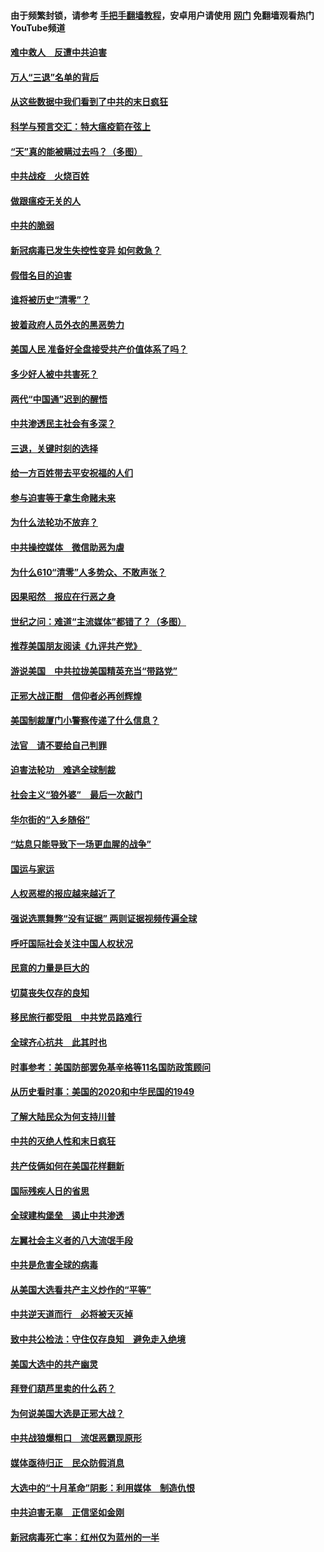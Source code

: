#### 由于频繁封锁，请参考 [手把手翻墙教程](https://github.com/gfw-breaker/guides/wiki/)，安卓用户请使用 [网门](https://github.com/gfw-breaker/nogfw/blob/master/dl.md?t=01160200) 免翻墙观看热门YouTube频道 

#### [难中救人　反遭中共迫害](../pages/251/418414.md?t=01160200) 

#### [万人“三退”名单的背后](../pages/251/418505.md?t=01160200) 

#### [从这些数据中我们看到了中共的末日疯狂](../pages/251/418420.md?t=01160200) 

#### [科学与预言交汇：特大瘟疫箭在弦上](../pages/251/418266.md?t=01160200) 

#### [“天”真的能被瞒过去吗？（多图）](../pages/251/418308.md?t=01160200) 

#### [中共战疫　火烧百姓](../pages/251/418220.md?t=01160200) 

#### [做跟瘟疫无关的人](../pages/251/418171.md?t=01160200) 

#### [中共的脆弱](../pages/251/418196.md?t=01160200) 

#### [新冠病毒已发生失控性变异 如何救急？](../pages/251/418032.md?t=01160200) 

#### [假借名目的迫害](../pages/251/418055.md?t=01160200) 

#### [谁将被历史“清零”？](../pages/251/417485.md?t=01160200) 

#### [披着政府人员外衣的黑恶势力](../pages/251/417442.md?t=01160200) 

#### [美国人民 准备好全盘接受共产价值体系了吗？](../pages/251/417491.md?t=01160200) 

#### [多少好人被中共害死？](../pages/251/417144.md?t=01160200) 

#### [两代“中国通”迟到的醒悟](../pages/251/417064.md?t=01160200) 

#### [中共渗透民主社会有多深？](../pages/251/417063.md?t=01160200) 

#### [三退，关键时刻的选择](../pages/251/416969.md?t=01160200) 

#### [给一方百姓带去平安祝福的人们](../pages/251/416941.md?t=01160200) 

#### [参与迫害等于拿生命赌未来](../pages/251/416856.md?t=01160200) 

#### [为什么法轮功不放弃？](../pages/251/416864.md?t=01160200) 

#### [中共操控媒体　微信助恶为虐](../pages/251/416724.md?t=01160200) 

#### [为什么610“清零”人多势众、不敢声张？](../pages/251/416632.md?t=01160200) 

#### [因果昭然　报应在行恶之身](../pages/251/416582.md?t=01160200) 

#### [世纪之问：难道“主流媒体”都错了？（多图）](../pages/251/416571.md?t=01160200) 

#### [推荐美国朋友阅读《九评共产党》](../pages/251/416510.md?t=01160200) 

#### [游说美国　中共拉拢美国精英充当“带路党”](../pages/251/416529.md?t=01160200) 

#### [正邪大战正酣　信仰者必再创辉煌](../pages/251/416433.md?t=01160200) 

#### [美国制裁厦门小警察传递了什么信息？](../pages/251/416432.md?t=01160200) 

#### [法官　请不要给自己判罪](../pages/251/416379.md?t=01160200) 

#### [迫害法轮功　难逃全球制裁](../pages/251/416380.md?t=01160200) 

#### [社会主义“狼外婆”　最后一次敲门](../pages/251/416394.md?t=01160200) 

#### [华尔街的“入乡随俗”](../pages/251/416395.md?t=01160200) 

#### [“姑息只能导致下一场更血腥的战争”](../pages/251/416223.md?t=01160200) 

#### [国运与家运](../pages/251/416224.md?t=01160200) 

#### [人权恶棍的报应越来越近了](../pages/251/416276.md?t=01160200) 

#### [强说选票舞弊“没有证据” 两则证据视频传遍全球](../pages/251/416227.md?t=01160200) 

#### [呼吁国际社会关注中国人权状况](../pages/251/416135.md?t=01160200) 

#### [民意的力量是巨大的](../pages/251/416222.md?t=01160200) 

#### [切莫丧失仅存的良知](../pages/251/416134.md?t=01160200) 

#### [移民旅行都受阻　中共党员路难行](../pages/251/416033.md?t=01160200) 

#### [全球齐心抗共　此其时也](../pages/251/415989.md?t=01160200) 

#### [时事参考：美国防部罢免基辛格等11名国防政策顾问](../pages/251/415970.md?t=01160200) 

#### [从历史看时事：美国的2020和中华民国的1949](../pages/251/415949.md?t=01160200) 

#### [了解大陆民众为何支持川普](../pages/251/415950.md?t=01160200) 

#### [中共的灭绝人性和末日疯狂](../pages/251/415944.md?t=01160200) 

#### [共产伎俩如何在美国花样翻新](../pages/251/415908.md?t=01160200) 

#### [国际残疾人日的省思](../pages/251/415849.md?t=01160200) 

#### [全球建构堡垒　遏止中共渗透](../pages/251/415850.md?t=01160200) 

#### [左翼社会主义者的八大流氓手段](../pages/251/415802.md?t=01160200) 

#### [中共是危害全球的病毒](../pages/251/415569.md?t=01160200) 

#### [从美国大选看共产主义炒作的“平等”](../pages/251/415654.md?t=01160200) 

#### [中共逆天道而行　必将被天灭掉](../pages/251/415626.md?t=01160200) 

#### [致中共公检法：守住仅存良知　避免走入绝境](../pages/251/415627.md?t=01160200) 

#### [美国大选中的共产幽灵](../pages/251/415618.md?t=01160200) 

#### [拜登们葫芦里卖的什么药？](../pages/251/415531.md?t=01160200) 

#### [为何说美国大选是正邪大战？](../pages/251/415530.md?t=01160200) 

#### [中共战狼爆粗口　流氓恶霸现原形](../pages/251/415426.md?t=01160200) 

#### [媒体亟待归正　民众防假消息](../pages/251/415402.md?t=01160200) 

#### [大选中的“十月革命”阴影：利用媒体　制造仇恨](../pages/251/415334.md?t=01160200) 

#### [中共迫害无辜　正信坚如金刚](../pages/251/415307.md?t=01160200) 

#### [新冠病毒死亡率：红州仅为蓝州的一半](../pages/251/415164.md?t=01160200) 

